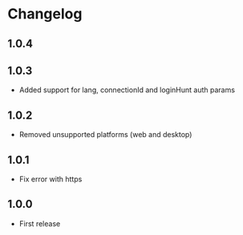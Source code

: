 # Changelog

## 1.0.4

## 1.0.3

- Added support for lang, connectionId and loginHunt auth params

## 1.0.2

- Removed unsupported platforms (web and desktop)

## 1.0.1

- Fix error with https

## 1.0.0

- First release
